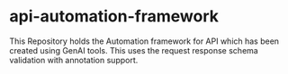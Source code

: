 # api-automation-framework
This Repository holds the Automation framework for API which has been created using GenAI tools. This uses the request response schema validation with annotation support.
